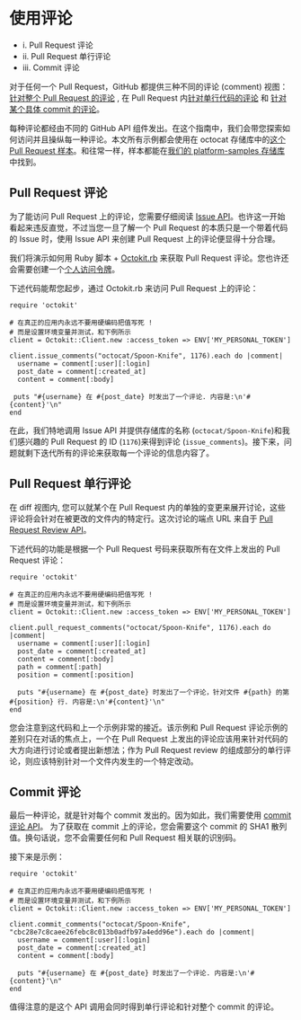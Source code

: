 # 使用评论 

* i.	Pull Request 评论
* ii.	Pull Request 单行评论
* iii.	Commit 评论

对于任何一个 Pull Request，GitHub 都提供三种不同的评论 (comment) 视图：
[针对整个 Pull Request 的评论](https://github.com/octocat/Spoon-Knife/pull/1176#issuecomment-24114792) , 在 Pull Request 内[针对单行代码的评论](https://github.com/octocat/Spoon-Knife/pull/1176#discussion_r6252889) 和 [针对某个具体 commit 的评论](https://github.com/octocat/Spoon-Knife/commit/cbc28e7c8caee26febc8c013b0adfb97a4edd96e#commitcomment-4049848)。

每种评论都经由不同的 GitHub API 组件发出。在这个指南中，我们会带您探索如何访问并且操纵每一种评论。本文所有示例都会使用在 octocat 存储库中的[这个 Pull Request 样本](https://github.com/octocat/Spoon-Knife/pull/1176)。和往常一样，样本都能在[我们的 platform-samples 存储库](https://github.com/github/platform-samples/tree/master/api/ruby/working-with-comments)中找到。

## Pull Request 评论 

为了能访问 Pull Request 上的评论，您需要仔细阅读 [Issue API](https://developer.github.com/v3/issues/comments/)。也许这一开始看起来违反直觉，不过当您一旦了解一个 Pull Request 的本质只是一个带着代码的 Issue 时，使用 Issue API 来创建 Pull Request 上的评论便显得十分合理。

我们将演示如何用 Ruby 脚本 + [Octokit.rb](https://github.com/octokit/octokit.rb) 来获取 Pull Request 评论。您也许还会需要创建一个[个人访问令牌](https://help.github.com/articles/creating-an-access-token-for-command-line-use)。

下述代码能帮您起步，通过 Octokit.rb 来访问 Pull Request 上的评论：
	
	require 'octokit'
	
	# 在真正的应用内永远不要用硬编码把值写死 !
	# 而是设置环境变量并测试，和下例所示
	client = Octokit::Client.new :access_token => ENV['MY_PERSONAL_TOKEN']
	
	client.issue_comments("octocat/Spoon-Knife", 1176).each do |comment|
	  username = comment[:user][:login]
	  post_date = comment[:created_at]
	  content = comment[:body]
	
	 puts "#{username} 在 #{post_date} 时发出了一个评论. 内容是:\n'#{content}'\n"
	end

在此，我们特地调用 Issue API 并提供存储库的名称 (`octocat/Spoon-Knife`)和我们感兴趣的 Pull Request 的 ID (`1176`)来得到评论 (`issue_comments`)。接下来，问题就剩下迭代所有的评论来获取每一个评论的信息内容了。

## Pull Request 单行评论 

在 diff 视图内, 您可以就某个在 Pull Request 内的单独的变更来展开讨论，这些评论将会针对在被更改的文件内的特定行。这次讨论的端点  URL 来自于 [Pull Request Review API](https://developer.github.com/v3/pulls/comments/)。

下述代码的功能是根据一个 Pull Request 号码来获取所有在文件上发出的 Pull Request 评论：

	require 'octokit'
	
	# 在真正的应用内永远不要用硬编码把值写死 !
	# 而是设置环境变量并测试，和下例所示
	client = Octokit::Client.new :access_token => ENV['MY_PERSONAL_TOKEN']
	
	client.pull_request_comments("octocat/Spoon-Knife", 1176).each do |comment|
	  username = comment[:user][:login]
	  post_date = comment[:created_at]
	  content = comment[:body]
	  path = comment[:path]
	  position = comment[:position]
	
	  puts "#{username} 在 #{post_date} 时发出了一个评论，针对文件 #{path} 的第 #{position} 行. 内容是:\n'#{content}'\n"
	end


您会注意到这代码和上一个示例非常的接近。该示例和 Pull Request 评论示例的差别只在对话的焦点上，一个在 Pull Request 上发出的评论应该用来针对代码的大方向进行讨论或者提出新想法；作为 Pull Request review 的组成部分的单行评论，则应该特别针对一个文件内发生的一个特定改动。 


## Commit 评论 

最后一种评论，就是针对每个 commit 发出的。因为如此，我们需要使用 [commit 评论 API](https://developer.github.com/v3/repos/comments/#get-a-single-commit-comment)。
为了获取在 commit 上的评论，您会需要这个 commit 的 SHA1 散列值。换句话说，您不会需要任何和 Pull Request 相关联的识别码。

接下来是示例：

	require 'octokit'
	
	# 在真正的应用内永远不要用硬编码把值写死 !
	# 而是设置环境变量并测试，和下例所示
	client = Octokit::Client.new :access_token => ENV['MY_PERSONAL_TOKEN']
	
	client.commit_comments("octocat/Spoon-Knife", "cbc28e7c8caee26febc8c013b0adfb97a4edd96e").each do |comment|
	  username = comment[:user][:login]
	  post_date = comment[:created_at]
	  content = comment[:body]
	
	  puts "#{username} 在 #{post_date} 时发出了一个评论. 内容是:\n'#{content}'\n"
	end

值得注意的是这个 API 调用会同时得到单行评论和针对整个 commit 的评论。